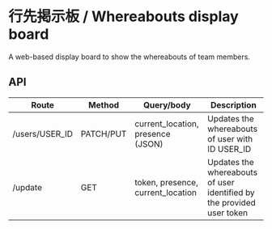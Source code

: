 # 行先掲示板 / Whereabouts display board

A web-based display board to show the whereabouts of team members.

## API

|Route|Method|Query/body|Description|
|---|---|---|---|
|/users/USER_ID|PATCH/PUT|current_location, presence (JSON) | Updates the whereabouts of user with ID USER_ID|
|/update|GET|token, presence, current_location| Updates the whereabouts of user identified by the provided user token|